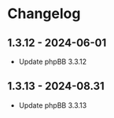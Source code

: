 # Changelog

## 1.3.12 - 2024-06-01
- Update phpBB 3.3.12

## 1.3.13 - 2024-08.31
- Update phpBB 3.3.13
